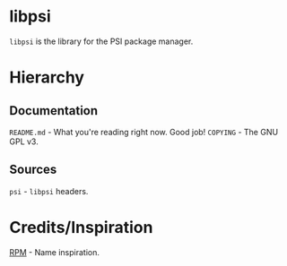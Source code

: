 # libpsi
`libpsi` is the library for the PSI package manager.

# Hierarchy
## Documentation
`README.md` - What you're reading right now. Good job!
`COPYING` - The GNU GPL v3.

## Sources
`psi` - `libpsi` headers.

# Credits/Inspiration
[RPM](https://rpm.org) - Name inspiration.